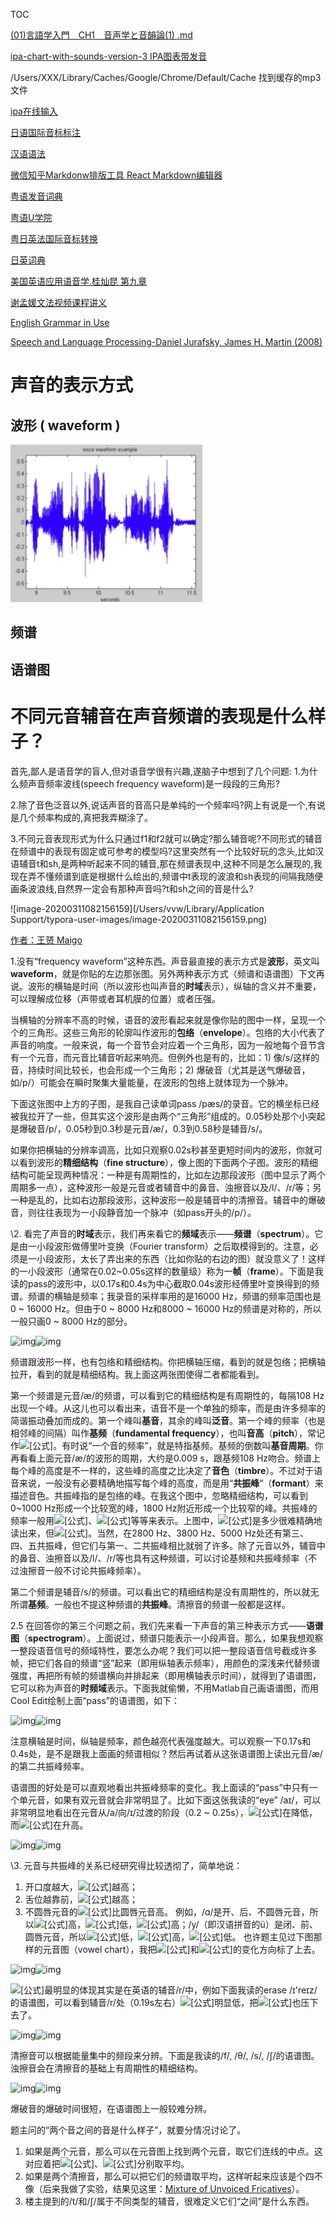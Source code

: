 

TOC

[(01)言語学入門　CH1　音声学と音韻論(1) .md]()  

[ipa-chart-with-sounds-version-3 IPA图表带发音](https://www.internationalphoneticalphabet.org/ipa-sounds/ipa-chart-with-sounds-version-3/)

/Users/XXX/Library/Caches/Google/Chrome/Default/Cache  找到缓存的mp3文件

[ipa在线输入](https://ipa.typeit.org/full/)  

[日语国际音标标注](https://easypronunciation.com/)  

[汉语语法](《魏晋南北朝文与汉文佛典语言比较研究》陈秀兰)

[微信知乎Markdonw排版工具  React Markdown编辑器](https://github.com/mdnice/markdown-nice)  

[粤语发音词典](http://www.yueyv.com/)

[粤语U学院]()   

[粤日英法国际音标转换](https://easypronunciation.com/zh/japanese-kanji-to-romaji-converter)  

[日英词典](https://jisho.org/)

[美国英语应用语音学.桂灿昆 第九章]()  

[谢孟媛文法视频课程讲义]()  

[English Grammar in Use]() 

[Speech and Language Processing-Daniel Jurafsky, James H. Martin (2008)]()





# 声音的表示方式



## 波形 ( waveform )

![image-20200311103247124](不同元音辅音在声音频谱的表现是什么样子.assets/image-20200311103247124.png)



## 频谱





## 语谱图







# 不同元音辅音在声音频谱的表现是什么样子？

首先,鄙人是语音学的盲人,但对语音学很有兴趣,遂脑子中想到了几个问题:
1.为什么频声音频率波线(speech frequency waveform)是一段段的三角形?

2.除了音色泛音以外,说话声音的音高只是单纯的一个频率吗?网上有说是一个,有说是几个频率构成的,真把我弄糊涂了。

3.不同元音表现形式为什么只通过f1和f2就可以确定?那么辅音呢?不同形式的辅音在频谱中的表现有固定或可参考的模型吗?这里突然有一个比较好玩的念头,比如汉语辅音t和sh,是两种听起来不同的辅音,那在频谱表现中,这种不同是怎么展现的,我现在弄不懂频谱到底是根据什么绘出的,频谱中t表现的波浪和sh表现的间隔我随便画条波浪线,自然界一定会有那种声音吗?t和sh之间的音是什么?



![image-20200311082156159](/Users/vvw/Library/Application Support/typora-user-images/image-20200311082156159.png)

[作者：王赟 Maigo](https://www.zhihu.com/question/27126800/answer/35376174)

1.没有“frequency waveform”这种东西。声音最直接的表示方式是**波形**，英文叫**waveform**，就是你贴的左边那张图。另外两种表示方式（频谱和语谱图）下文再说。波形的横轴是时间（所以波形也叫声音的**时域**表示），纵轴的含义并不重要，可以理解成位移（声带或者耳机膜的位置）或者压强。

当横轴的分辨率不高的时候，语音的波形看起来就是像你贴的图中一样，呈现一个个的三角形。这些三角形的轮廓叫作波形的**包络**（**envelope**）。包络的大小代表了声音的响度。一般来说，每一个音节会对应着一个三角形，因为一般地每个音节含有一个元音，而元音比辅音听起来响亮。但例外也是有的，比如：1) 像/s/这样的音，持续时间比较长，也会形成一个三角形；2) 爆破音（尤其是送气爆破音，如/p/）可能会在瞬时聚集大量能量，在波形的包络上就体现为一个脉冲。

下面这张图中上方的子图，是我自己读单词pass /pæs/的录音。它的横坐标已经被我拉开了一些，但其实这个波形是由两个“三角形”组成的。0.05秒处那个小突起是爆破音/p/，0.05秒到0.3秒是元音/æ/，0.3到0.58秒是辅音/s/。







如果你把横轴的分辨率调高，比如只观察0.02s秒甚至更短时间内的波形，你就可以看到波形的**精细结构**（**fine structure**），像上图的下面两个子图。波形的精细结构可能呈现两种情况：一种是有周期性的，比如左边那段波形（图中显示了两个周期多一点），这种波形一般是元音或者辅音中的鼻音、浊擦音以及/l/、/r/等；另一种是乱的，比如右边那段波形，这种波形一般是辅音中的清擦音。辅音中的爆破音，则往往表现为一小段静音加一个脉冲（如pass开头的/p/）。

\2. 看完了声音的**时域**表示，我们再来看它的**频域**表示——**频谱**（**spectrum**）。它是由一小段波形做傅里叶变换（Fourier transform）之后取模得到的。注意，必须是一小段波形，太长了弄出来的东西（比如你贴的右边的图）就没意义了！这样的一小段波形（通常在0.02~0.05s这样的数量级）称为一**帧**（**frame**）。下面是我读的pass的波形中，以0.17s和0.4s为中心截取0.04s波形经傅里叶变换得到的频谱。频谱的横轴是频率；我录音的采样率用的是16000 Hz，频谱的频率范围也是0 ~ 16000 Hz。但由于0 ~ 8000 Hz和8000 ~ 16000 Hz的频谱是对称的，所以一般只画0 ~ 8000 Hz的部分。

![img](https://pic1.zhimg.com/50/7301a5be8a003cdaa272a5eba362d43a_hd.jpg)![img](https://pic1.zhimg.com/80/7301a5be8a003cdaa272a5eba362d43a_720w.jpg)

频谱跟波形一样，也有包络和精细结构。你把横轴压缩，看到的就是包络；把横轴拉开，看到的就是精细结构。我上面这两张图使得二者都能看到。



第一个频谱是元音/æ/的频谱，可以看到它的精细结构是有周期性的，每隔108 Hz出现一个峰。从这儿也可以看出来，语音不是一个单独的频率，而是由许多频率的简谐振动叠加而成的。第一个峰叫**基音**，其余的峰叫**泛音**。第一个峰的频率（也是相邻峰的间隔）叫作**基频**（**fundamental frequency**），也叫**音高**（**pitch**），常记作![[公式]](https://www.zhihu.com/equation?tex=f_0)。有时说“一个音的频率”，就是特指基频。基频的倒数叫**基音周期**。你再看看上面元音/æ/的波形的周期，大约是0.009 s，跟基频108 Hz吻合。频谱上每个峰的高度是不一样的，这些峰的高度之比决定了**音色**（**timbre**）。不过对于语音来说，一般没有必要精确地描写每个峰的高度，而是用“**共振峰**”（**formant**）来描述音色。共振峰指的是包络的峰。在我这个图中，忽略精细结构，可以看到0~1000 Hz形成一个比较宽的峰，1800 Hz附近形成一个比较窄的峰。共振峰的频率一般用![[公式]](https://www.zhihu.com/equation?tex=f_1)、![[公式]](https://www.zhihu.com/equation?tex=f_2)等等来表示。上图中，![[公式]](https://www.zhihu.com/equation?tex=f_1)是多少很难精确地读出来，但![[公式]](https://www.zhihu.com/equation?tex=f_2+%5Capprox+1800+%5Ctext%7BHz%7D)。当然，在2800 Hz、3800 Hz、5000 Hz处还有第三、四、五共振峰，但它们与第一、二共振峰相比就弱了许多。除了元音以外，辅音中的鼻音、浊擦音以及/l/、/r/等也具有这种频谱，可以讨论基频和共振峰频率（不过浊擦音一般不讨论共振峰频率）。

第二个频谱是辅音/s/的频谱。可以看出它的精细结构是没有周期性的，所以就无所谓**基频**。一般也不提这种频谱的**共振峰**。清擦音的频谱一般都是这样。

2.5 在回答你的第三个问题之前，我们先来看一下声音的第三种表示方式——**语谱图**（**spectrogram**）。上面说过，频谱只能表示一小段声音。那么，如果我想观察一整段语音信号的频域特性，要怎么办呢？我们可以把一整段语音信号截成许多帧，把它们各自的频谱“竖”起来（即用纵轴表示频率），用颜色的深浅来代替频谱强度，再把所有帧的频谱横向并排起来（即用横轴表示时间），就得到了语谱图，它可以称为声音的**时频域**表示。下面我就偷懒，不用Matlab自己画语谱图，而用Cool Edit绘制上面“pass”的语谱图，如下：

![img](https://pic3.zhimg.com/50/fd6436356cdd4647bfabff165d24df1c_hd.jpg)![img](https://pic3.zhimg.com/80/fd6436356cdd4647bfabff165d24df1c_720w.jpg)

注意横轴是时间，纵轴是频率，颜色越亮代表强度越大。可以观察一下0.17s和0.4s处，是不是跟我上面画的频谱相似？然后再试着从这张语谱图上读出元音/æ/的第二共振峰频率。



语谱图的好处是可以直观地看出共振峰频率的变化。我上面读的“pass”中只有一个单元音，如果有双元音就会非常明显了。比如下面这张我读的“eye” /aɪ/，可以非常明显地看出在元音从/a/向/ɪ/过渡的阶段（0.2 ~ 0.25s），![[公式]](https://www.zhihu.com/equation?tex=f_1)在降低，而![[公式]](https://www.zhihu.com/equation?tex=f_2)在升高。

![img](https://pic3.zhimg.com/50/5c20e251d868c7d535ab9c4e4e8a5a16_hd.jpg)![img](https://pic3.zhimg.com/80/5c20e251d868c7d535ab9c4e4e8a5a16_720w.jpg)


\3. 元音与共振峰的关系已经研究得比较透彻了，简单地说：
1) 开口度越大，![[公式]](https://www.zhihu.com/equation?tex=f_1)越高；
2) 舌位越靠前，![[公式]](https://www.zhihu.com/equation?tex=f_2)越高；
3) 不圆唇元音的![[公式]](https://www.zhihu.com/equation?tex=f_3)比圆唇元音高。
例如，/ɑ/是开、后、不圆唇元音，所以![[公式]](https://www.zhihu.com/equation?tex=f_1)高，![[公式]](https://www.zhihu.com/equation?tex=f_2)低，![[公式]](https://www.zhihu.com/equation?tex=f_3)高；/y/（即汉语拼音的ü）是闭、前、圆唇元音，所以![[公式]](https://www.zhihu.com/equation?tex=f_1)低，![[公式]](https://www.zhihu.com/equation?tex=f_2)高，![[公式]](https://www.zhihu.com/equation?tex=f_3)低。
也许题主见过下图那样的元音图（vowel chart），我把![[公式]](https://www.zhihu.com/equation?tex=f_1)和![[公式]](https://www.zhihu.com/equation?tex=f_2)的变化方向标了上去。

![img](https://pic3.zhimg.com/50/791ea703a54bac444deacdce9f039cb1_hd.jpg)![img](https://pic3.zhimg.com/80/791ea703a54bac444deacdce9f039cb1_720w.jpg)


![[公式]](https://www.zhihu.com/equation?tex=f_3)最明显的体现其实是在英语的辅音/r/中，例如下面我读的erase /ɪ'reɪz/的语谱图，可以看到辅音/r/处（0.19s左右）![[公式]](https://www.zhihu.com/equation?tex=f_3)明显低，把![[公式]](https://www.zhihu.com/equation?tex=f_2)也压下去了。

![img](https://pic1.zhimg.com/50/517c32cad639c6f66721060bf2f3aa9e_hd.jpg)![img](https://pic1.zhimg.com/80/517c32cad639c6f66721060bf2f3aa9e_720w.jpg)


清擦音可以根据能量集中的频段来分辨。下面是我读的/f/, /θ/, /s/, /ʃ/的语谱图。浊擦音会在清擦音的基础上有周期性的精细结构。

![img](https://pic1.zhimg.com/50/25ccd5ecb60a5dcd0acf414e67b12594_hd.jpg)![img](https://pic1.zhimg.com/80/25ccd5ecb60a5dcd0acf414e67b12594_720w.jpg)


爆破音的爆破时间很短，在语谱图上一般较难分辨。



题主问的“两个音之间的音是什么样子”，就要分情况讨论了。
1) 如果是两个元音，那么可以在元音图上找到两个元音，取它们连线的中点。这对应着把![[公式]](https://www.zhihu.com/equation?tex=f_1)、![[公式]](https://www.zhihu.com/equation?tex=f_2)分别取平均。
2) 如果是两个清擦音，那么可以把它们的频谱取平均，这样听起来应该是个四不像（后来我做了实验，结果见这里：[Mixture of Unvoiced Fricatives](https://link.zhihu.com/?target=http%3A//maigoakisame.github.io/fricative-mix/)）。
3) 楼主提到的/t/和/ʃ/属于不同类型的辅音，很难定义它们“之间”是什么东西。